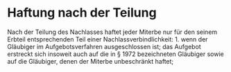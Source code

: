 # Haftung nach der Teilung

Nach der Teilung des Nachlasses haftet jeder Miterbe nur für den seinem Erbteil entsprechenden Teil einer Nachlassverbindlichkeit:  1.
 wenn der Gläubiger im Aufgebotsverfahren ausgeschlossen ist; das Aufgebot erstreckt sich insoweit auch auf die in § 1972 bezeichneten Gläubiger sowie auf die Gläubiger, denen der Miterbe unbeschränkt haftet;